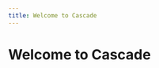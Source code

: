 ```yaml
---
title: Welcome to Cascade
---
```


# Welcome to Cascade

<p id="phrase-container"></p>

<script>
async function getRandomPhrase() {
    try {
        const response = await fetch('phrases.json');
        const phrases = await response.json();
      
        const ultraRareIndex = phrases.length - 1;
        const randomNumber = Math.random();
      
        if (randomNumber <= 0.01) {
            return phrases[ultraRareIndex];
        } else {
            const randomIndex = Math.floor(Math.random() * (phrases.length - 1));
            return phrases[randomIndex];
        }
    } catch (error) {
        console.error('Error fetching phrases:', error);
        return "An error occurred. Please try again.";
    }
}
  
document.addEventListener('DOMContentLoaded', async () => {
    const phraseContainer = document.getElementById('phrase-container');
    const randomPhrase = await getRandomPhrase();
    phraseContainer.textContent = randomPhrase;
});
</script>